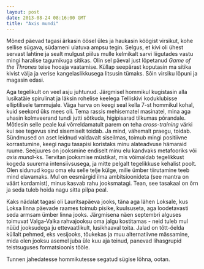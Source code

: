 ```yaml
---
layout: post
date: 2013-08-24 08:16:00 GMT
title: "Axis mundi"
---
```

<p>M&otilde;ned p&auml;evad tagasi &auml;rkasin &ouml;&ouml;sel &uuml;les ja haukasin k&ouml;&ouml;gist virsikut, kohe sellise s&uuml;gava, s&uuml;dameni ulatuva ampsu tegin. Selgus, et kivi oli &uuml;hest servast lahtine ja sealt mulgust piilus mulle kelmikalt sarvi liigutades vastu mingi haralise tagumikuga sitikas. Olin sel p&auml;eval just l&otilde;petanud <em>Game of the Thrones</em> teise hooaja vaatamise. K&uuml;llap seep&auml;rast koputasin ma sitika kivist v&auml;lja ja verise kangelaslikkusega litsusin t&uuml;maks. S&otilde;in virsiku l&otilde;puni ja magasin edasi.</p>
<p>Aga tegelikult on veel asju juhtunud. J&auml;rgmisel hommikul kugistasin alla lusikat&auml;ie spirulinat ja l&auml;ksin rohelise keelega Telliskivi koduklubisse elliptilisele tammujale. V&auml;ga harva on keegi seal kella 7-st hommikul kohal, kuid seekord &uuml;ks mees oli. Tema rassis mehisematel masinatel, mina aga uhasin kolmveerand tundi jutti s&otilde;tkuda, higipisarad tilkumas p&otilde;randale. M&otilde;tlesin selle peale kui v&otilde;rreldamatult parem on teha <em>cross-training </em>v&auml;rki kui see tegevus sind sisemiselt toidab. Ja mind, v&auml;hemalt praegu, toidab. S&uuml;ndmused on aset leidnud valdavalt siseilmas, toimub mingi positiivne korrastumine, keegi nagu tasapisi koristaks minu alateadvuse h&auml;maraid ruume. Seejuures on jooksmine endiselt minu elu kandvaks metafooriks v&otilde;i <em>axis mundi</em>-ks. Tervitan jooksmise m&uuml;stikat, mis v&otilde;imaldab tegelikkust kogeda suurema intensiivsusega, ja mitte pelgalt tegelikkuse kehalist poolt. Olen sidunud kogu oma elu selle telje k&uuml;lge, mille &uuml;mber tiirutamine teeb mind elavamaks. Mul on eesm&auml;rgid ilma ambitsioonideta (see mantra on v&auml;&auml;rt kordamist), minus kasvab rahu jooksmatagi. Tean, see tasakaal on &otilde;rn ja seda tuleb hoida nagu sitta pilpa peal.</p>
<p>Kaks n&auml;dalat tagasi oli Lauritsap&auml;eva jooks, t&auml;na aga l&auml;hen Loksale, kus Loksa linna p&auml;evade raames toimub pisike, kuulsuseta, aga loodetavasti seda armsam &uuml;mber linna jooks. J&auml;rgmisena n&auml;en septembri alguses toimuvat Valga-Valka rahvajooksu oma jalgu kostitamas - neid tuleb mul n&uuml;&uuml;d jooksudega ju ettevaatlikult, lusikhaaval toita. Jalad on t&otilde;tt-&ouml;elda k&uuml;llalt pehmed, eks vesijooks, t&otilde;ukekas ja muu alternatiivne m&auml;ssamine, mida olen jooksu asemel juba &uuml;le kuu aja teinud, panevad lihasgrupid teistsuguses formatsioonis t&ouml;&ouml;le.</p>
<p>Tunnen jahedatesse hommikutesse segatud s&uuml;gise lōhna, ootan.</p>
